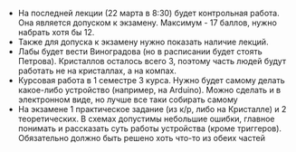 - На последней лекции (22 марта в 8:30) будет контрольная работа. Она является допуском к экзамену. Максимум - 17 баллов, нужно набрать хотя бы 12.
- Также для допуска к экзамену нужно показать наличие лекций.  
- Лабы будет вести Виноградова (но в расписании будет стоять Петрова). Кристаллов осталось всего 3, поэтому часть людей будут работать не на кристаллах, а на компах.  
- Курсовая работа в 1 семестре 3 курса. Нужно будет самому делать какое-либо устройство (например, на Arduino). Можно сделать и в электронном виде, но лучше все таки собирать самому
- На экзамене 1 практическое задание (из к/р, либо на Кристалле) и 2 теоретических. В схемах допустимы небольшие ошибки, главное понимать и рассказать суть работы устройства (кроме триггеров). Обязательно должно быть решено хоть что-то из обеих частей
